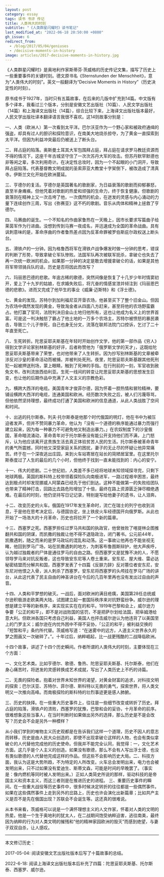 ```yaml
---
layout: post
category: essay
tags: 读书 书评 传记
title: 人类伟大的时刻
subtitle: "《人类群星闪耀时》读书笔记"
last_modified_at: "2022-06-18 20:50:00 +0800"
gh_issue: 6
redirect_from:
  - /blog/2017/05/04/geniuses
  - /decisive-moments-in-history
image: articles/2017-decisive-moments-in-history.jpg
---
```


《人类群星闪耀时》是奥地利作家斯蒂芬·茨威格的历史传记文集，描写了历史上一些重要事件的关键时刻。德文原书名《Sternstunden der Menschheit》，意为“人类伟大的时刻”。英文一般翻译为“Decisive Moments in History”（历史决定性的时刻）。

原书成书于1927年，当时只有五篇故事，在后来的几版中扩充到14篇。中文版有多个译本，我看过三个版本，分别是安徽文艺出版社（10篇）、人民文学出版社（14篇）和上海译文出版社（14篇），综合比较下来，上海译文出版社版本最好，人民文学出版社译本翻译语言我很不喜欢。这14则故事分别是：

一、人类（欧洲人）第一次看到太平洋。巴尔沃亚作为一个野心家和被政府通缉的强盗，却具有过人的胆识和探险意识，在南美大地烧杀掠夺，为了黄金一直探索到太平洋。但因为利益冲突最后仍被送上了断头台。

二、拜占庭的陷落。奥斯曼土耳其大军包围拜占庭，拜占庭在请求罗马教廷资源而不得的情况下，这座千年古城坚守住了一次次苏丹大军的攻击。但苏丹默罕默德也非等闲之辈，多次利用奇计。在决定性总攻时，因为一个不起眼的小门洞开，导致拜占庭陷落。代表基督教文明成就的圣索菲亚大教堂十字架倒下，被改造成了清真寺。伊斯兰文化开始在欧洲蔓延。

三、亨德尔的复活。亨德尔是英国著名的歌剧家，为日益衰落的歌剧而抑郁暴怒，直至半身瘫痪。但他凭着对歌剧的热爱和顽强的生命力，终于恢复健康。但歌剧的衰落则在精神上又一次击垮了他，一次偶然的机会，在迸发的灵感与内心涌动的力量下连续创作三周，写出《弥赛亚》这不朽的歌剧。音乐从肉体和精神上拯救了亨德尔。

四、马赛曲的诞生。一个不知名的作曲家鲁热在一天晚上，因市长要求写篇曲子给莱茵军作为行进曲。没想到传到马赛一夜成名，并迅速成为全国的革命战曲。具有讽刺意味的是，革命序曲的作者鲁热差点因为反革命罪被罗伯斯庇尔政权送上断头台。

五、滑铁卢的一分钟。因为格鲁西将军在滑铁卢战争爆发时做一分钟的思考，错误的判断了形势，导致拿破仑军队惨败。法国军队再次被联军扼杀，拿破仑也失去了再一次统一欧洲的机会。如果那一分钟的决定是敢去增援拿破仑的话，如果是其他将军带领骑兵队的话，历史是否将因此而改写？

六、玛丽恩巴德的悲歌。年逾古稀的歌德，突然间像是恢复了十几岁少年时情窦初开，爱上了十九岁的姑娘，在求婚失败后，将亢奋的情感宣泄并倾注到《玛丽恩巴德的悲歌》。进而又完成了他毕生的事业《威廉·迈斯特》和《浮士德》。

七、黄金的发现。苏特尔到加利福尼亚开垦农场，他甚至买下了整个旧金山。但因为农场中偶然发现的黄金，导致淘金者从四面八方赶来，甚至将他的农场野蛮霸占。他打赢了官司，法院判决旧金山土地归他所有，这也让他成为名义上的世界首富。可是这一判决触怒了霸占了他土地的一万多个农场主，苏特尔被愤怒的暴民袭击，导致三个儿子惨死，自己也身无分文，流落在联邦法院门口控诉，乞讨了二十年直至死亡。

八、生死转折。陀思妥耶夫斯基在年轻时开始创作文学，他的第一部作品《穷人》得到文学评论家别林斯基的好评，后者称赞他为「俄罗斯文学的天才」，这既给陀思妥耶夫斯基带来了荣誉，也对他带来了人生转折。因为抄写别林斯基的文章被牵涉反对沙皇的革命活动而被捕，并被判处死刑。夜里，陀思妥耶夫斯基跟其他死刑犯一起被押送刑场，蒙上眼睛，触到了死神的手指。在行刑前的一刻，军官收到赦免文书，改判流放西伯利亚。生死一线间的转变让陀思妥耶夫斯基的思想发生巨变，也让他的后期作品中充满了人文主义的宗教色彩。

九、横跨大西洋的电缆。美国青年才俊菲尔德，因为怀着一腔热情和冒险精神，要铺设横跨大西洋的电缆，连通美国和欧洲。经历数次失败之后，被人们污蔑辱骂，但他依然坚持理想，最终成功打通了美国和欧洲的信息通道，从此人类战胜了空间和时间。

十、出逃的托尔斯泰。列夫·托尔斯泰是他那个时代俄国的明灯，他在书中为被压迫者发声，但并不赞同暴力革命，他认为「没有一个道德的秩序能通过暴力而强行建立起来，因为每一种暴力不可避免地又制造出暴力。」在农奴制度下的沙皇俄国，革命暗流涌动，革命青年对于托尔斯泰没有能公开支持他们而不满，上门怒斥，认为他应该离开这贵族生活去真正体验贫苦人民的生活。托尔斯泰被革命青年的勇气所震撼，同时他又深受家庭关系的困扰，妻子的无止尽的怀疑让他异常痛苦。终于在一个深夜逃出庄园，来到火车站寄居在站长的简陋居室里。在这里托尔斯泰度过了人生的最后的几个小时，但他终于找到一直未能找到的：内心的安宁。

十一、伟大的悲剧。二十世纪初，人类差不多已经将地球未知领域探寻完，只剩下地球两极。英国的斯科特上校带领着探险队向南极进军，一路过程艰辛困苦，最终达到极点时却发现挪威人阿蒙森已经先于他们到达。这种不能做第一的失败给团队也带来了精神打击，回路比去路危险增加了十倍，最终在路上资源匮乏弹尽粮绝遇难。在最后的时刻，他仍坚持写日记记录，特别是写给他妻子的遗书，让人泪奔。

十二、改变历史的火车。俄国在1917年发生革命时，流亡在瑞士的列宁也收到消息，于是他在思考决定后，与德国协定，坐上铁皮火车经德国开向俄罗斯。从此也开始了一场浩大的十月革命，历史也将拉开了一个新的篇章。

十三、西塞罗之死。西塞罗担任过罗马共和国的执政官，他曾挫败了喀提林企图推翻共和国的阴谋，而凯撒的独裁让他不得不退隐政治，闭门著书。公元前44年，凯撒遇刺，随之而来的是罗马政坛的混乱和动荡。这一事故让他再也不能坐视无睹，他回到罗马广场，站在凯撒遇刺的地方，为刺客布鲁图斯辩护，他大声疾呼，认为越过独裁者的尸体是通往罗马的自由之路。但西塞罗又是犹豫不决的人，不愿领导罗马来对抗反叛者，这也导致安东尼等人卷土重来。安东尼、屋大维、雷必达秘密结盟而分解共和国，西塞罗发表了十四篇《反腓力辞》反对篡位者安东尼，安东尼对他恨之入骨，派人刺杀了西塞罗。安东尼将西塞罗的头颅挂在罗马广场的讲台，从此这代表了民主自由的神圣讲台在今后的几百年里再也没有发出过自由的声音。

十四、人类和平梦想的破灭。一战后，面对欧洲的满目疮痍，美国第28任总统威尔逊积极游走欧美两大陆，试图建立起一套国际秩序来对抗野蛮纷争。威尔逊的理想是建立平等的新秩序，来实现实实在在的和平。1919年巴黎和会上，威尔逊力争要「公正的和平」，即不是对战败国的惩罚，不是把萨尔划给法国，把阜姆港给意大利。但欧洲各国只考虑自己利益，美国人也抨击威尔逊认为他违背了以美国至上的门罗主义；威尔逊在内忧外困中不得不妥协，「公正的和平」被利益交换的「短暂和平」条约所代替。茨威格写道：“在迷雾中的远方，人道主义世界永久的梦之图画又一次破碎了。”。十年过后，纳粹崛起，比一战更残酷的二战降临欧洲。

十四个故事，讲述了十四个历史瞬间。作者所谓的人类伟大的时刻，主要体现在三个方面：

一、文化艺术类。比如亨德尔、歌德、鲁热、陀思妥耶夫斯基、托尔斯泰，他们在身心痛苦时，将迸发的灵感转换成艺术成就，写出了人类历史上不朽的诗篇。

二、无畏的探险者。抱着对世界未知世界的渴望，对黄金财富的追求，对科技文明的探索；巴尔沃亚、苏特尔、菲尔德、斯科特以无畏的勇气，探索世界，将人类文明又一次推向高峰。而南极探险的斯科特的壮烈事迹更是感人肺腑。

三、历史的抉择。在一些重大历史事件上，往往是一些细节改变或转折了历史。拜占庭的陷落，滑铁卢的溃败，西塞罗的犹豫，巴黎和会的妥协，十月革命的前序。很难想象这些当事人，在当时判断时如果做出另外的选择，那么历史是不是会改写？历史会不会是另外一种模样？

从小我们学到的唯物主义历史观都是在告诉我们这样一个道理，历史不因人的意志而转移，历史是由人民大众创造的，即使不出现拿破仑这样的人物，也会有类似拿破仑的人代替他完成他的历史使命。但我并不能完全认同，我觉得：一，文化艺术方面。这几乎是个人主义的创造。如果没有歌德，那么不会有人写出浮士德，也没有类似歌德的人代替他完成这样的作品。但这些不会影响历史大局。二、科技方面，我认为这是大势所趋，不为特定的人所改变。火车总会发明出来，电力也会被发明出来，只不过如果没有爱迪生、斯蒂文森，可能是时间的早晚罢了。（事实是：像内燃机等同时被人发明出来。）正如人类简史所说的那样，驱动科技的是帝国主义和资本主义，而这三者则是在推进历史的进程。 三、重要历史事件的瞬间。在一些重大战役等历史事件中，很多时候决定转折的往往都是一些偶然事件。如果在这些偶然事件上走到另外的岔路上，历史也许会演化出新篇章；比如共产主义是否不是先在俄国出现？苏联会不会诞生等。这还真的很难说。

从本书来看，茨威格可以说是一个满怀理想主义的人文作家，怀着对人类的文明的热爱。他是一个生于奥地利的犹太人，在二战期间饱受纳粹迫害，逃往南美，最终因为纳粹的行为对人类文明的摧残和“他的精神家园欧洲的毁灭”而感到绝望，与妻子双双自杀，让人感叹。


----------------------------
本文修订历史：

2017-05-04: 阅读安徽文艺出版社版本后写了十篇故事的总结。

2022-6-18: 阅读上海译文出版社版本后补充了四篇：陀思妥耶夫斯基、托尔斯泰、西塞罗、威尔逊。
